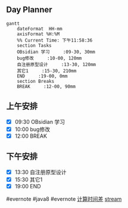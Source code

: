 ## Day Planner
```mermaid
gantt
    dateFormat  HH-mm
    axisFormat %H:%M
    %% Current Time: 下午11:58:36
    section Tasks
    OBsidian 学习     :09-30, 30mm
    bug修改     :10-00, 120mm
    自注册原型设计     :13-30, 120mm
    其它1     :15-30, 210mm
    END     :19-00, 0mm
    section Breaks
    BREAK     :12-00, 90mm
```

## 上午安排
- [x] 09:30 OBsidian 学习
- [x] 10:00 bug修改
- [x] 12:00 BREAK

## 下午安排
- [x] 13:30 自注册原型设计
- [x] 15:30 其它1
- [x] 19:00 END

#evernote #java8 #evernote
[计算时间差](https://www.cnblogs.com/jpfss/p/11214676.html)
[stream](https://www.cnblogs.com/yimiyan/p/5992440.html)